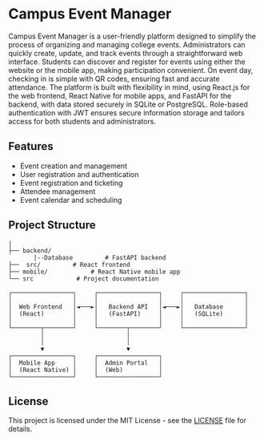 # Campus Event Manager
Campus Event Manager is a user-friendly platform designed to simplify the process of organizing and managing college events. Administrators can quickly create, update, and track events through a straightforward web interface. Students can discover and register for events using either the website or the mobile app, making participation convenient. On event day, checking in is simple with QR codes, ensuring fast and accurate attendance. The platform is built with flexibility in mind, using React.js for the web frontend, React Native for mobile apps, and FastAPI for the backend, with data stored securely in SQLite or PostgreSQL. Role-based authentication with JWT ensures secure information storage and tailors access for both students and administrators.



## Features
- Event creation and management
- User registration and authentication
- Event registration and ticketing
- Attendee management
- Event calendar and scheduling

## Project Structure
```
|
├── backend/  
       |--Database         # FastAPI backend
├──  src/         # React frontend
├── mobile/            # React Native mobile app
└── src            # Project documentation
```

```
┌─────────────────┐     ┌─────────────────┐     ┌─────────────────┐
│                 │     │                 │     │                 │
│  Web Frontend   │◄───►│   Backend API   │◄───►│   Database      │
│  (React)        │     │   (FastAPI)     │     │   (SQLite)      │
│                 │     │                 │     │                 │
└────────┬────────┘     └────────┬────────┘     └─────────────────┘
         │                       │
         │                       │
         ▼                       ▼
┌─────────────────┐     ┌─────────────────┐
│  Mobile App     │     │  Admin Portal   │
│  (React Native) │     │  (Web)          │
└─────────────────┘     └─────────────────┘
```


## License
This project is licensed under the MIT License - see the [LICENSE](LICENSE) file for details.
